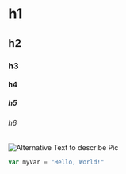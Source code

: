 # h1
## h2
### h3
#### h4
##### h5
###### h6

![Alternative Text to describe Pic](https://camo.githubusercontent.com/fd4b481746fdc3fa572431efa66a5e9e2eb8e6d80b06565ba1ed1a50d54925e7/68747470733a2f2f6f63746f6465782e6769746875622e636f6d2f696d616765732f79616b746f6361742e706e67)


``` javascript
var myVar = "Hello, World!"
```
